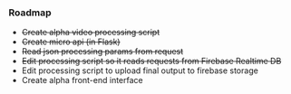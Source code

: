 ### Roadmap

* ~~Create alpha video processing script~~
* ~~Create micro api (in Flask)~~
* ~~Read json processing params from request~~
* ~~Edit processing script so it reads requests from Firebase Realtime DB~~
* Edit processing script to upload final output to firebase storage
* Create alpha front-end interface
